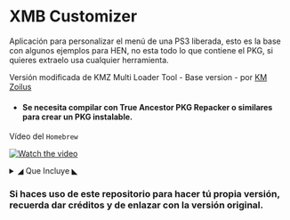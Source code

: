 # XMB Customizer

Aplicación para personalizar el menú de una PS3 liberada, esto es la base con algunos ejemplos para HEN, no esta todo lo que contiene el PKG, si quieres extraelo usa cualquier herramienta.

Versión modificada de KMZ Multi Loader Tool - Base version - por [KM Zoilus](https://www.youtube.com/channel/UCNf_LBigkkfd2P6Kal7ep-w)
* #### Se necesita compilar con True Ancestor PKG Repacker o similares para crear un PKG instalable.

Vídeo del `Homebrew`

[![Watch the video](https://i.ytimg.com/vi/1GzZSZT6V8o/hqdefault.jpg)](https://www.youtube.com/watch?v=1GzZSZT6V8o)

<details>
  <summary>◢ Que Incluye ◣ </summary>
  
  ## ★Versión 1.0
  * Coldboots
  * Funtes
  * Game Boots
  * HFW Settings `HEN v3.0.0` Traducidas Al Españor Por OG Modding
  * PSN Balls
  * Temas Para webMAN
  * Waves
  * XMB Colors

</details>

### Si haces uso de este repositorio para hacer tú propia versión, recuerda dar créditos y de enlazar con la versión original.
